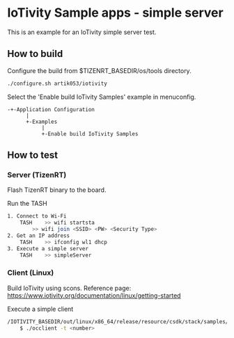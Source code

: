 # IoTivity Sample apps - simple server

This is an example for an IoTivity simple server test.

## How to build
Configure the build from $TIZENRT_BASEDIR/os/tools directory.
```bash
./configure.sh artik053/iotivity
```

Select the 'Enable build IoTivity Samples' example in menuconfig.

    -+-Application Configuration
          |
          +-Examples
               |
               +-Enable build IoTivity Samples


## How to test
### Server (TizenRT)
Flash TizenRT binary to the board.

Run the TASH
```bash
1. Connect to Wi-Fi
	TASH	>> wifi startsta
		>> wifi join <SSID> <PW> <Security Type>
2. Get an IP address
	TASH	>> ifconfig wl1 dhcp
3. Execute a simple server
	TASH	>> simpleServer
```


### Client (Linux)
Build IoTivity using scons.
Reference page: https://www.iotivity.org/documentation/linux/getting-started

Execute a simple client
```bash
/IOTIVITY_BASEDIR/out/linux/x86_64/release/resource/csdk/stack/samples/linux/SimpleClientServer
	$ ./occlient -t <number>
```





